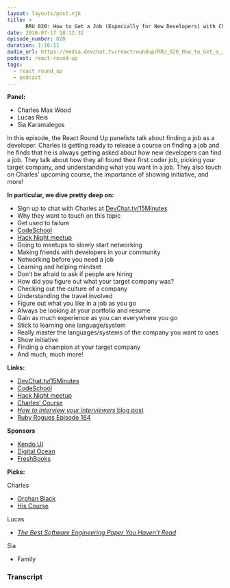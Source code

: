 ```yaml
---
layout: layouts/post.njk
title: >
      RRU 020: How to Get a Job (Especially for New Developers) with Charles Max Wood
date: 2018-07-17 18:12:32
episode_number: 020
duration: 1:16:11
audio_url: https://media.devchat.tv/reactroundup/RRU_020_How_to_Get_a_Job_(Especially_for_New_Developers)_with_Charles_Max_Wood.mp3
podcast: react-round-up
tags: 
  - react_round_up
  - podcast
---
```


 **Panel:**

- Charles Max Wood
- Lucas Reis 
- Sia Karamalegos

In this episode, the React Round Up panelists talk about finding a job as a developer. Charles is getting ready to release a course on finding a job and he finds that he is always getting asked about how new developers can find a job. They talk about how they all found their first coder job, picking your target company, and understanding what you want in a job. They also touch on Charles’ upcoming course, the importance of showing initiative, and more!

**In particular, we dive pretty deep on:**

- Sign up to chat with Charles at [DevChat.tv/15Minutes](https://meetme.so/devchatlistener)
- Why they want to touch on this topic
- Get used to failure
- [CodeSchool](https://www.pluralsight.com/codeschool)
- [Hack Night meetup](http://nolahacknight.com/)
- Going to meetups to slowly start networking
- Making friends with developers in your community
- Networking before you need a job
- Learning and helping mindset
- Don’t be afraid to ask if people are hiring
- How did you figure out what your target company was?
- Checking out the culture of a company
- Understanding the travel involved
- Figure out what you like in a job as you go
- Always be looking at your portfolio and resume
- Gain as much experience as you can everywhere you go
- Stick to learning one language/system
- Really master the languages/systems of the company you want to uses
- Show initiative
- Finding a champion at your target company
- And much, much more! 

**Links:**

- [DevChat.tv/15Minutes](https://meetme.so/devchatlistener)
- [CodeSchool](https://www.pluralsight.com/codeschool)
- [Hack Night meetup](http://nolahacknight.com/)
- [Charles’ Course](https://devchat.tv/)
- [_How to interview your interviewers_ blog post](https://medium.freecodecamp.org/how-to-interview-your-interviewers-f8f65ac57b80)
- [Ruby Rogues Episode 184](https://devchat.tv/ruby-rogues/184-rr-what-we-actually-know-about-software-development-and-why-we-believe-its-true-with-greg-wilson-and-andreas-stefik)

**Sponsors**

- [Kendo UI](https://www.telerik.com/kendo-angular-ui/?utm_medium=cpm&utm_source=adventuresinng&utm_campaign=dt-kendo-ang2-nov16&utm_content=audio)
- [Digital Ocean](https://www.digitalocean.com/)
- [FreshBooks](https://www.freshbooks.com/invoice?ref=11731&utm_source=pbm&utm_medium=affiliate-program&utm_influencer=419364&utm_campaign=podcast-influencers)

**Picks:**

Charles

- [Orphan Black](https://en.wikipedia.org/wiki/Orphan_Black)
- [His Course](https://devchat.tv/)

Lucas

- [_The Best Software Engineering Paper You Haven’t Read_](https://hillelwayne.com/post/the-best-se-paper/)

Sia

- Family


### Transcript


